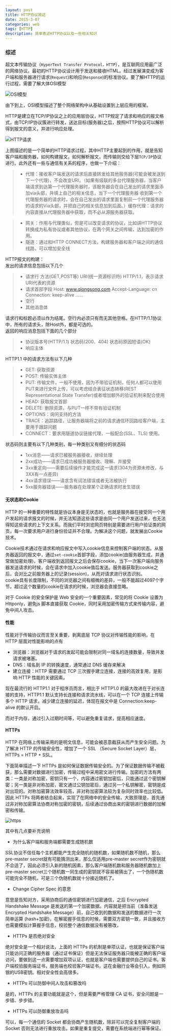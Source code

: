 ```yaml
---
layout: post
title: HTTP协议简述
date: 2015-3-07
categories: web
tags: [HTTP]
description: 简单表述HTTP协议以及一些相关知识
---
```


### 综述

超文本传输协议（`HyperText Transfer Protocol，HTTP`），是互联网应用最广泛的网络协议。最初的HTTP协议设计用于发送和接收HTML。经过发展演变成为客户端和服务器进行请求(`Request`)和响应(`Response`)的标准协议。要了解HTTP的运行过程，需要了解大体OSI模型

![OSI模型](/postsimg/briefhttp/osi.png)

由下到上，OSI模型描述了整个网络架构中从基础设置到上层应用的框架。

HTTP是建立在TCP/IP协议之上的应用层协议，HTTP规定了请求和响应的报文格式，由TCP/IP协议簇进行转发，送达目标(服务器)之后，按照HTTP协议可以解析得到报文的意义，并进行响应处理。

![HTTP请求](/postsimg/briefhttp/httpproc.png)

上图描述的是一个简单的HTTP请求过程，其中HTTP主要起到的作用，就是告知客户端和服务器，如何构建报文，如何解析报文，而传输则交给下层`TCP/IP`协议进行。此外还有一些与通信有关系的程序，也做一下介绍：

>- 代理：接收客户端发送的请求后直接转发给其他服务器(可能会被发送到下一个代理)，不会改变URI。（如果有级联的多台代理服务器，当客户端请求到达第一个代理服务器时，该服务器会在自己发出的请求里面添加via头部，并填上自己的相关信息，当下一个代理服务器 收到第一个代理服务器的请求时，会在自己发出的请求里面复制前一个代理服务器的请求的Via头部，并把自己的相关信息加到后面。）缓存代理：请求的内容直接从代理服务器中获取，而不必从源服务器获取。

>- 网关：作用与代理类似，但是可以改变请求的协议，比如讲HTTP协议转换成为私有协议或者其他协议，在两个网关之间传输，达到加密的作用。
>- 隧道：通过和HTTP CONNECT方法，构建服务器和客户端之间的通信线路，可以增加安全线

HTTP报文的构建：  
发出的请求信息包括以下几个  

>- 请求行
方法(GET,POST等) URI(统一资源标识符) HTTP/1.1，表示请求URI代表的资源
>- 请求首部字段
Host: www.qiongsong.com
Accept-Language: cn
Connection: keep-alive
......
>- 空行
>- 其他消息体

请求行和标题必须以作为结尾。空行内必须只有而无其他空格。在HTTP/1.1协议中，所有的请求头，除Host外，都是可选的。  
返回的响应消息包括下面的几个部分

>- 协议版本号(HTTP/1.1) 状态码(200、404) 状态码原因短语(OK)
>- 响应主体

HTTP1.1 中的请求方法有以下几种

>- GET: 获取资源
>- POST: 传输实体主体
>- PUT: 传输文件，一般不使用，因为不带验证机制，任何人都可以使用PUT来进行文件上传，可以考虑结合表征状态转移(REST Representational State Transfer)或者增加额外的验证机制来配合使用
>- HEAD: 获取报文首部
>- DELETE: 删除资源，与PUT一样不带有验证机制
>- OPTIONS：询问支持的方法
>- TRACE：追踪路径，让服务器端将之前的请求通信环回路给客户端，主要用于跟踪问题
>- CONNECT：要求用隧道协议链接代理，一般配合(SSL、TLS) 使用。

状态码则主要有以下几种类别，每一种类别又有细分的状态码

>- 1xx消息——请求已被服务器接收，继续处理
>- 2xx成功——请求已成功被服务器接收、理解、并接受
>- 3xx重定向——需要后续操作才能完成这一请求(304为资源未修改，与3XX有一点差异)
>- 4xx请求错误——请求含有词法错误或者无法被执行
>- 5xx服务器错误——服务器在处理某个正确请求时发生错误

#### 无状态和Cookie

HTTP 的一种重要的特性就是协议本身是无状态的，也就是服务器在接受同一个用户发起的请求报文的时候，并无法知道这些请求是由同一个用户发送过来，也无法得知这些请求的上下文关系。而我们平时浏览网页特别是需要进行用户验证类的网页，每一次要求用户进行身份验证并不合理。为解决这个问题，就发展出Cookie技术。  

Cookie技术通过在请求和响应报文中写入cookie信息来控制客户端的状态。从服务器返回的报文中，通过`set-cookie`首部字段，添加cookie(由服务器生成，并通常做加密处理)，客户端收到返回报文之后会保存cookie，当下一次客户端向服务器发送请求的时候，会在请求中加入cookie值后发送。服务器获取到cookie之后，会对比之前服务器上的记录(session)，从而对请求进行状态识别。  
cookie具有长度限制，不同的浏览器之间有细微的差异，一般不能超过4097个字节，超过这个数量的cookie在请求的时候，浏览器会直接忽略。

对于 Cookie 的安全保护是 Web 安全的一个重要因素，常见的将 Cookie 设置为 Httponly，避免js 脚本直接获取 Cookie，同时采用加密传输方式来传输内容，避免中间人攻击。

#### 性能

性能对于传输协议而言至关重要，剥离底层 TCP 协议对传输性能的影响，在 HTTP 层面对性能影响的点有

* 浏览器：浏览器对于请求的发起可能会限制对同一域名的连接数量，导致并发请求被堵塞。
* DNS：域名到 IP 的转换速度，通常通过 DNS 缓存来解决
* 建立连接：HTTP 需要通过 TCP 三次握手建立连接，连接的高效复用，是影响 HTTP 性能的关键因素。

现在最流行的 HTTP1.1 对于程序员而言，相比于 HTTP1.0 的最大改进在于对长连接的支持，HTTP1.1 默认支持长连接和请求流水线，可以在一个 TCP 连接上传输多个 HTTP 请求，减少建立连接的延迟，体现在报文中是 Connection:keep-alive 的默认开启。

而对于内存，通过引入过期时间等，可以避免重复请求，提高相应速度。

#### HTTPs

HTTP 在网络上传输采用的是明文信息，可能会被恶意截获从而产生安全问题。为了解决 HTTP 的传输安全性，增加了一个 SSL （Secure Socket Layer）层，HTTPs = HTTP + SSL。

下面简单描述一下 HTTPs 是如何保证数据传输安全的。为了保证数据传输不被截获，那么需要对数据进行加密，传输过程中采用密文进行传输。加密的方法有两类：一类是对称加密，密钥只有一个，内容通过密钥加密后，只能通过这个密钥解密；另一类是非对称加密，密文通过公钥加密后，通过另一个私钥解密，密钥是成对出现的。对称加密算法效率较高，非对称加密算法较为复杂同时效率也比较低。因此 HTTPs 将两者结合起来，实现了在网络中的安全传输，大致原理是，首先通过非对称加密算法协商对称加密的密钥，后续通过协商出来的密钥进行数据的加解密和传输。

![https](/postsimg/briefhttp/https.png)

其中有几点要补充说明

* 为什么客户端和服务端都需要生成随机数

SSL协议不信任每个主机都能产生完全随机的随机数，如果随机数不随机，那么pre-master secret就有可能猜测出来，那么仅适用pre-master secret作为密钥就不合适了，因此必须引入新的随机因素，那么客户端随机数和服务器随机数加上pre-master secret三个随机数一同生成的密钥就不容易被猜出了，一个伪随机数可能完全不随机，可是三个伪随机数就十分接近随机了。

* Change Cipher Spec 的意思

意思是告知对方，采用协商后的通信密钥进行加密通信，之后 Encrypted Handshake Message 是发送的第一个加密数据。内容就是把当前（准备发送Encrypted Handshake Message）前，自己收到的数据和发送的数据进行一次简单运算 (hash+加密)，在解密握手信息的时候，需要双方密钥一致，并且接收方也需要模拟计算握手信息，校验整个通信数据没有被篡改，

* HTTPs 是否绝对安全

绝对安全是一个相对说法，上面的 HTTPs 的机制是单项认证，也就是保证客户端只能访问正确的服务器（通过证书保证）但是无法保证服务器只能被正确的客户端访问，要做到这一点需要增加双项认证，也就是客户端也需要提供自己的证书。客户端校验服务端证书，服务端也校验客户端证书，这在金融行业等会引入，例如网银的USB密钥。相对安全性会高很多。

* HTTPs 可以防御中间人攻击和篡改吗

是的，HTTPs 的主要功能就是这个，但是需要严格管理 CA 证书，安全问题是一步错、步步错。

* HTTPs 可以防御重放攻击吗

可以，每一个通信的 Socket 都会协商产生随机数，除非可以完全复制客户端的 Socket 否则无法进行重放攻击。如果是重复提交，需要在系统端进行幂等保证。